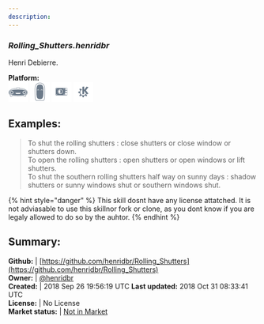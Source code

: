 ```yaml
---
description: 
---
```


### _Rolling_Shutters.henridbr_  

Henri Debierre.
  
**Platform:**  
 ![Mark I](../.gitbook/assets/mark-1-icon.png)  ![Mark II](../.gitbook/assets/mark-2-icon.png)  ![Picroft](../.gitbook/assets/picroft-icon.png)  ![plasmoid](../.gitbook/assets/kde.png)   
## Examples:  
> To shut the rolling shutters : close shutters or close window or shutters down.  
> To open the rolling shutters : open shutters or open windows or lift shutters.  
> To shut the southern rolling shutters half way on sunny days : shadow shutters or sunny windows shut or southern windows shut.  
  
{% hint style="danger" %}
This skill dosnt have any license attatched. It is not adviasable to use this skillnor fork or clone, as you dont know if you are legaly allowed to do so by the auhtor.
{% endhint %}
  
## Summary:  
**Github:** | [https://github.com/henridbr/Rolling_Shutters](https://github.com/henridbr/Rolling_Shutters)  
**Owner:** | [@henridbr](https://github.com/henridbr)  
**Created:** | 2018 Sep 26 19:56:19 UTC  **Last updated:** 2018 Oct 31 08:33:41 UTC  
**License:** | No License  
**Market status:** | [Not in Market](https://market.mycroft.ai/skill/)  
